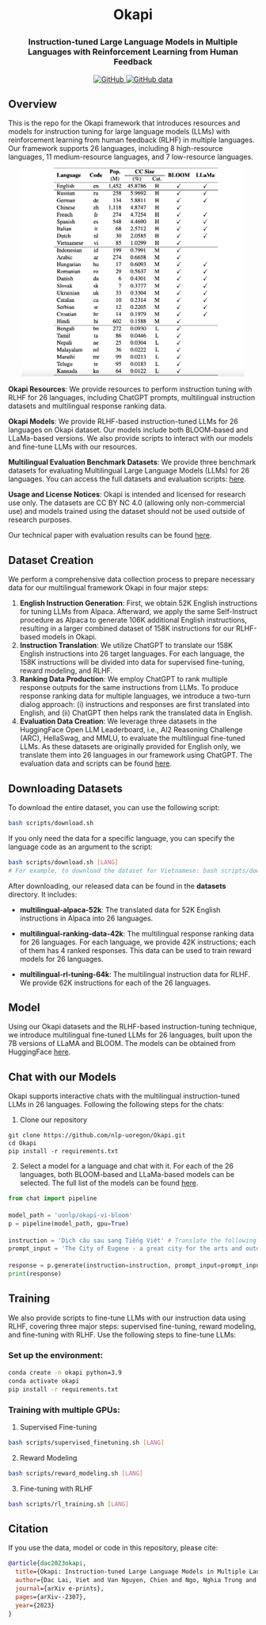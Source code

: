 <h1 align="center"> <p> Okapi </p></h1>
<h3 align="center">
    <p>Instruction-tuned Large Language Models in Multiple Languages with Reinforcement Learning from Human Feedback</p>
</h3>

<div align="center">
    <a href="https://github.com/nlp-uoregon/Okapi/blob/main/LICENSE">
        <img alt="GitHub" src="https://img.shields.io/badge/Code%20License-Apache_2.0-green.svg">
    </a>
    <a href="https://github.com/nlp-uoregon/Okapi/blob/main/DATA_LICENSE">
        <img alt="GitHub data" src="https://img.shields.io/badge/Data%20License-CC%20By%20NC%204.0-red.svg">
    </a>
</div>

## Overview

This is the repo for the Okapi framework that introduces resources and models for instruction tuning for large language models (LLMs) with reinforcement learning from human feedback (RLHF) in multiple languages. Our framework supports 26 languages, including 8 high-resource languages, 11 medium-resource languages, and 7 low-resource languages.

<p align="center">
<img src="assets/Okapi_Languages.png" width="450"/>
</p>

**Okapi Resources**: We provide resources to perform instruction tuning with RLHF for 26 languages, including ChatGPT prompts, multilingual instruction datasets and multilingual response ranking data.

**Okapi Models**: We provide RLHF-based instruction-tuned LLMs for 26 languages on Okapi dataset. Our models include both BLOOM-based and LLaMa-based versions. We also provide scripts to interact with our models and fine-tune LLMs with our resources.

**Multilingual Evaluation Benchmark Datasets**: We provide three benchmark datasets for evaluating Multilingual Large Language Models (LLMs) for 26 languages. You can access the full datasets and evaluation scripts: [here](https://github.com/nlp-uoregon/mlmm-evaluation). 

**Usage and License Notices**: Okapi is intended and licensed for research use only. The datasets are CC BY NC 4.0 (allowing only non-commercial use) and models trained using the dataset should not be used outside of research purposes.

Our technical paper with evaluation results can be found [here](https://arxiv.org/abs/2307.16039).

## Dataset Creation

We perform a comprehensive data collection process to prepare necessary data for our multilingual framework Okapi in four major steps:

1. **English Instruction Generation**: First, we obtain 52K English instructions for tuning LLMs from Alpaca. Afterward, we apply the same Self-Instruct procedure as Alpaca to generate 106K additional English instructions, resulting in a larger combined dataset of 158K instructions for our RLHF-based models in Okapi.
2. **Instruction Translation**: We utilize ChatGPT to translate our 158K English instructions into 26 target languages. For each language, the 158K instructions will be divided into data for supervised fine-tuning, reward modeling, and RLHF.
3. **Ranking Data Production**: We employ ChatGPT to rank multiple response outputs for the same instructions from LLMs. To produce response ranking data for multiple languages, we introduce a two-turn dialog approach: (i) instructions and responses are first translated into English, and (ii) ChatGPT then helps rank the translated data in English.
4. **Evaluation Data Creation**: We leverage three datasets in the HuggingFace Open LLM Leaderboard, i.e., AI2 Reasoning Challenge (ARC), HellaSwag, and MMLU, to evaluate the multilingual fine-tuned LLMs. As these datasets are originally provided for English only, we translate them into 26 languages in our framework using ChatGPT. The evaluation data and scripts can be found [here](https://github.com/nlp-uoregon/mlmm-evaluation).

## Downloading Datasets
To download the entire dataset, you can use the following script:
```bash
bash scripts/download.sh
```

If you only need the data for a specific language, you can specify the language code as an argument to the script:
```bash
bash scripts/download.sh [LANG]
# For example, to download the dataset for Vietnamese: bash scripts/download.sh vi
```

After downloading, our released data can be found in the **datasets** directory. It includes:

- **multilingual-alpaca-52k**: The translated data for 52K English instructions in Alpaca into 26 languages.

- **multilingual-ranking-data-42k**: The multilingual response ranking data for 26 languages. For each language, we provide 42K instructions; each of them has 4 ranked responses. This data can be used to train reward models for 26 languages.

- **multilingual-rl-tuning-64k**: The multilingual instruction data for RLHF. We provide 62K instructions for each of the 26 languages.

## Model
Using our Okapi datasets and the RLHF-based instruction-tuning technique, we introduce multilingual fine-tuned LLMs for 26 languages, built upon the 7B versions of LLaMA and BLOOM. The models can be obtained from HuggingFace [here](https://huggingface.co/uonlp). 


## Chat with our Models
Okapi supports interactive chats with the multilingual instruction-tuned LLMs in 26 languages. Following the following steps for the chats:

1. Clone our repository
```
git clone https://github.com/nlp-uoregon/Okapi.git
cd Okapi
pip install -r requirements.txt
```

2. Select a model for a language and chat with it. For each of the 26 languages, both BLOOM-based and LLaMa-based models can be selected. The full list of the models can be found [here](https://huggingface.co/uonlp).
```python
from chat import pipeline

model_path = 'uonlp/okapi-vi-bloom'
p = pipeline(model_path, gpu=True)

instruction = 'Dịch câu sau sang Tiếng Việt' # Translate the following sentence into Vietnamese
prompt_input = 'The City of Eugene - a great city for the arts and outdoors. '

response = p.generate(instruction=instruction, prompt_input=prompt_input)
print(response)
```
## Training
We also provide scripts to fine-tune LLMs with our instruction data using RLHF, covering three major steps: supervised fine-tuning, reward modeling, and fine-tuning with RLHF. Use the following steps to fine-tune LLMs:

### Set up the environment:
```bash
conda create -n okapi python=3.9
conda activate okapi
pip install -r requirements.txt
```

### Training with multiple GPUs:

1. Supervised Fine-tuning
```bash
bash scripts/supervised_finetuning.sh [LANG]
```

2. Reward Modeling
```bash
bash scripts/reward_modeling.sh [LANG]
```

3. Fine-tuning with RLHF
```bash
bash scripts/rl_training.sh [LANG]
```

## Citation
If you use the data, model or code in this repository, please cite:

```bibtex
@article{dac2023okapi,
  title={Okapi: Instruction-tuned Large Language Models in Multiple Languages with Reinforcement Learning from Human Feedback},
  author={Dac Lai, Viet and Van Nguyen, Chien and Ngo, Nghia Trung and Nguyen, Thuat and Dernoncourt, Franck and Rossi, Ryan A and Nguyen, Thien Huu},
  journal={arXiv e-prints},
  pages={arXiv--2307},
  year={2023}
}
```
